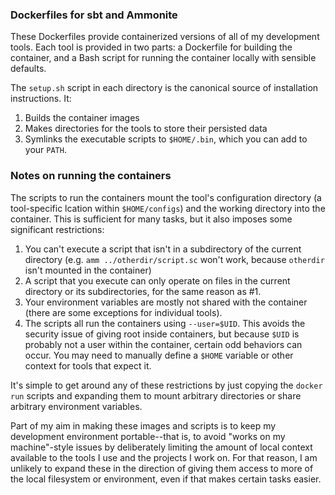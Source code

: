 ### Dockerfiles for sbt and Ammonite

These Dockerfiles provide containerized versions of all of my development tools.
Each tool is provided in two parts: a Dockerfile for building the container,
and a Bash script for running the container locally with sensible defaults.

The `setup.sh` script in each directory is the canonical source of installation instructions. It:

 1. Builds the container images
 2. Makes directories for the tools to store their persisted data
 3. Symlinks the executable scripts to `$HOME/.bin`, which you can add to your `PATH`.

### Notes on running the containers

The scripts to run the containers mount the tool's configuration directory
(a tool-specific lcation within `$HOME/configs`) and the working directory
into the container. This is sufficient for many tasks, but it also imposes
some significant restrictions:

 1. You can't execute a script that isn't in a subdirectory of the current directory (e.g. `amm ../otherdir/script.sc` won't work, because `otherdir` isn't mounted in the container)
 2. A script that you execute can only operate on files in the current directory or its subdirectories, for the same reason as #1.
 3. Your environment variables are mostly not shared with the container (there are some exceptions for individual tools).
 4. The scripts all run the containers using `--user=$UID`. This avoids the security issue of giving root inside containers, but because `$UID` is probably not a user within the container, certain odd behaviors can occur. You may need to manually define a `$HOME` variable or other context for tools that expect it.
 
It's simple to get around any of these restrictions by just copying the
`docker run` scripts and expanding them to mount arbitrary directories
or share arbitrary environment variables.

Part of my aim in making these images and scripts is to keep my development
environment portable--that is, to avoid "works on my machine"-style issues
by deliberately limiting the amount of local context available to the tools
I use and the projects I work on. For that reason, I am unlikely to expand
these in the direction of giving them access to more of the local filesystem
or environment, even if that makes certain tasks easier.
